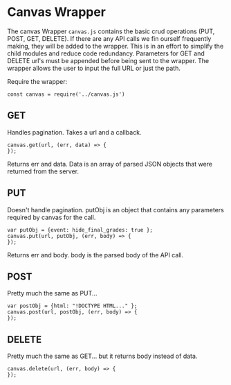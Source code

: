 # Canvas Wrapper #
The canvas Wrapper `canvas.js` contains the basic crud operations (PUT, POST, GET, DELETE). 
If there are any API calls we fin ourself frequently making, they will be added to the wrapper. 
This is in an effort to simplify the child modules and reduce code redundancy. 
Parameters for GET and DELETE url's must be appended before being sent to the wrapper.
The wrapper allows the user to input the full URL or just the path. 


Require the wrapper:

`const canvas = require('../canvas.js')`


## GET ##
Handles pagination. Takes a url and a callback. 
```
canvas.get(url, (err, data) => {
});
```
Returns err and data. Data is an array of parsed JSON objects that were returned from the server.

## PUT ##
Doesn't handle pagination. putObj is an object that contains any parameters required by canvas for the call.
```
var putObj = {event: hide_final_grades: true };
canvas.put(url, putObj, (err, body) => {
});
```
Returns err and body. body is the parsed body of the API call.

## POST ##
Pretty much the same as PUT...
```
var postObj = {html: "!DOCTYPE HTML..." };
canvas.post(url, postObj, (err, body) => {
});
```

## DELETE ##
Pretty much the same as GET... but it returns body instead of data.
```
canvas.delete(url, (err, body) => {
});
```